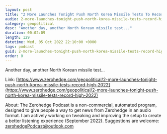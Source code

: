 ```yaml
---
layout: post
title: "2 More Launches Tonight Push North Korea Missile Tests To Record High In 2022"
audio: 2-more-launches-tonight-push-north-korea-missile-tests-record-high-2022-0
category: geopolitical
desc: "Another day, another North Korean missile test..."
duration: 00:02:09
length: 129
datetime: Wed, 05 Oct 2022 22:10:00 +0000
tags: podcast
guid: 2-more-launches-tonight-push-north-korea-missile-tests-record-high-2022-0
order: 0
---
```

Another day, another North Korean missile test...

Link: [https://www.zerohedge.com/geopolitical/2-more-launches-tonight-push-north-korea-missile-tests-record-high-2022](https://www.zerohedge.com/geopolitical/2-more-launches-tonight-push-north-korea-missile-tests-record-high-2022)

About: The Zerohedge Podcast is a non-commercial, automated program, designed to give people a way to get news from Zerohedge in an audio format.  I am actively working on tweaking and improving the setup to create a better listening experience (September 2022).  Suggestions are welcome: [zerohedgePodcast@outlook.com](mailto:zerohedgePodcast@outlook.com)
